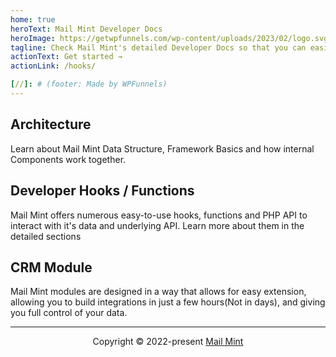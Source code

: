 ```yaml
---
home: true
heroText: Mail Mint Developer Docs
heroImage: https://getwpfunnels.com/wp-content/uploads/2023/02/logo.svg
tagline: Check Mail Mint's detailed Developer Docs so that you can easily use them to create integrations and extend custom functionalities.
actionText: Get started →
actionLink: /hooks/

[//]: # (footer: Made by WPFunnels)
---
```


<div class="features">
  <div class="feature">
    <h2>Architecture</h2>
    <p>Learn about Mail Mint Data Structure, Framework Basics and how internal Components work together.</p>
  </div>
  <div class="feature">
    <h2>Developer Hooks / Functions</h2>
    <p>Mail Mint offers numerous easy-to-use hooks, functions and PHP API to interact with it's data and underlying API. Learn more about them in the detailed sections</p>
  </div>
  <div class="feature">
    <h2>CRM Module</h2>
    <p>Mail Mint modules are designed in a way that allows for easy extension, allowing you to build integrations in just a few hours(Not in days), and giving you full control of your data.</p>
  </div>
</div>

---

<center>

Copyright © 2022-present [Mail Mint](https://getwpfunnels.com/docs/mail-mint/)

</center>

